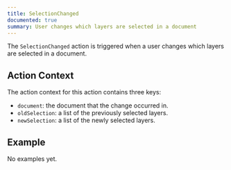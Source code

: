 ```yaml
---
title: SelectionChanged
documented: true
summary: User changes which layers are selected in a document
---
```


The `SelectionChanged` action is triggered when a user changes which layers are selected in a document.

## Action Context

The action context for this action contains three keys:

- `document`: the document that the change occurred in.
- `oldSelection`: a list of the previously selected layers.
- `newSelection`: a list of the newly selected layers.

## Example

No examples yet.
